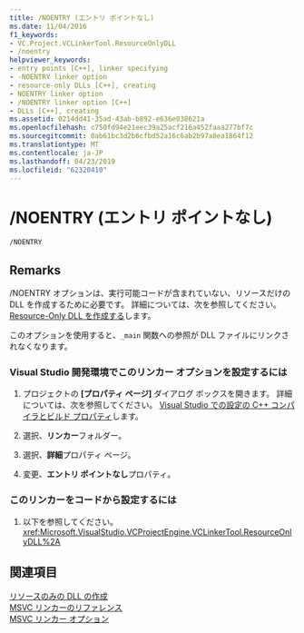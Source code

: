 ```yaml
---
title: /NOENTRY (エントリ ポイントなし)
ms.date: 11/04/2016
f1_keywords:
- VC.Project.VCLinkerTool.ResourceOnlyDLL
- /noentry
helpviewer_keywords:
- entry points [C++], linker specifying
- -NOENTRY linker option
- resource-only DLLs [C++], creating
- NOENTRY linker option
- /NOENTRY linker option [C++]
- DLLs [C++], creating
ms.assetid: 0214dd41-35ad-43ab-b892-e636e038621a
ms.openlocfilehash: c750fd94e21eec39a25acf216a452faaa277bf7c
ms.sourcegitcommit: 0ab61bc3d2b6cfbd52a16c6ab2b97a8ea1864f12
ms.translationtype: MT
ms.contentlocale: ja-JP
ms.lasthandoff: 04/23/2019
ms.locfileid: "62320410"
---
```

# <a name="noentry-no-entry-point"></a>/NOENTRY (エントリ ポイントなし)

```
/NOENTRY
```

## <a name="remarks"></a>Remarks

/NOENTRY オプションは、実行可能コードが含まれていない、リソースだけの DLL を作成するために必要です。 詳細については、次を参照してください。 [Resource-Only DLL を作成する](../creating-a-resource-only-dll.md)します。

このオプションを使用すると、`_main` 関数への参照が DLL ファイルにリンクされなくなります。

### <a name="to-set-this-linker-option-in-the-visual-studio-development-environment"></a>Visual Studio 開発環境でこのリンカー オプションを設定するには

1. プロジェクトの **[プロパティ ページ]** ダイアログ ボックスを開きます。 詳細については、次を参照してください。 [Visual Studio での設定の C++ コンパイラとビルド プロパティ](../working-with-project-properties.md)します。

1. 選択、**リンカー**フォルダー。

1. 選択、**詳細**プロパティ ページ。

1. 変更、**エントリ ポイントなし**プロパティ。

### <a name="to-set-this-linker-option-programmatically"></a>このリンカーをコードから設定するには

1. 以下を参照してください。<xref:Microsoft.VisualStudio.VCProjectEngine.VCLinkerTool.ResourceOnlyDLL%2A>

## <a name="see-also"></a>関連項目

[リソースのみの DLL の作成](../creating-a-resource-only-dll.md)<br/>
[MSVC リンカーのリファレンス](linking.md)<br/>
[MSVC リンカー オプション](linker-options.md)

